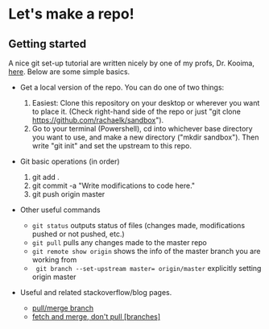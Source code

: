 # Let's make a repo!

## Getting started
A nice git set-up tutorial are written nicely by one of my profs, Dr. Kooima, [here](http://csc.lsu.edu/~kooima/courses/csc4356/git.html). Below are some simple basics.
 * Get a local version of the repo. You can do one of two things: 
    1. Easiest: Clone this repository on your desktop or wherever you want to place it. (Check right-hand side of the repo or just "git clone https://github.com/rachaelk/sandbox").
    2. Go to your terminal (Powershell), cd into whichever base directory you want to use, and make a new directory ("mkdir sandbox"). Then write "git init" and set the upstream to this repo.
  
 * Git basic operations (in order)
    1. git add .
    2. git commit -a "Write modifications to code here."
    3. git push origin master

* Other useful commands
    - ``` git status ``` outputs status of files (changes made, modifications pushed or not pushed, etc.)
    - ``` git pull ``` pulls any changes made to the master repo
    - ``` git remote show origin ``` shows the info of the master branch you are working from
    - ``` git branch --set-upstream master= origin/master``` explicitly setting origin master


* Useful and related stackoverflow/blog pages.
    - [pull/merge branch](http://stackoverflow.com/questions/10298291/cannot-push-to-github-keeps-saying-need-merge)
    - [fetch and merge, don't pull [branches] ](http://longair.net/blog/2009/04/16/git-fetch-and-merge/)

